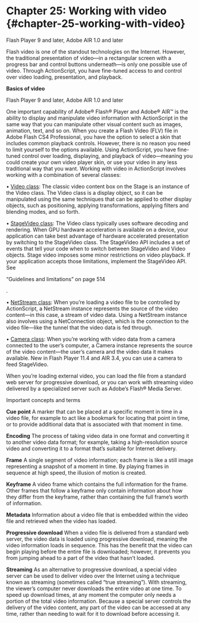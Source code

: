 # Chapter 25: Working with video {#chapter-25-working-with-video}

Flash Player 9 and later, Adobe AIR 1.0 and later

Flash video is one of the standout technologies on the Internet. However, the traditional presentation of video—in a rectangular screen with a progress bar and control buttons underneath—is only one possible use of video. Through ActionScript, you have fine-tuned access to and control over video loading, presentation, and playback.

**Basics of video**

Flash Player 9 and later, Adobe AIR 1.0 and later

One important capability of Adobe® Flash® Player and Adobe® AIR™ is the ability to display and manipulate video information with ActionScript in the same way that you can manipulate other visual content such as images, animation, text, and so on. When you create a Flash Video (FLV) file in Adobe Flash CS4 Professional, you have the option to select a skin that includes common playback controls. However, there is no reason you need to limit yourself to the options available. Using ActionScript, you have fine-tuned control over loading, displaying, and playback of video—meaning you could create your own video player skin, or use your video in any less traditional way that you want. Working with video in ActionScript involves working with a combination of several classes:

• [Video class](http://help.adobe.com/en_US/FlashPlatform/reference/actionscript/3/flash/media/Video.html): The classic video content box on the Stage is an instance of the Video class. The Video class is a display object, so it can be manipulated using the same techniques that can be applied to other display objects, such as positioning, applying transformations, applying filters and blending modes, and so forth.

• [StageVideo class](http://help.stage.adobe.com/en_US/FlashPlatform/reference/actionscript/3/flash/media/StageVideo.html): The Video class typically uses software decoding and rendering. When GPU hardware acceleration is available on a device, your application can take best advantage of hardware accelerated presentation by switching to the StageVideo class. The StageVideo API includes a set of events that tell your code when to switch between StageVideo and Video objects. Stage video imposes some minor restrictions on video playback. If your application accepts those limitations, implement the StageVideo API. See

“Guidelines and limitations” on page 514

.

• [NetStream class](http://help.adobe.com/en_US/FlashPlatform/reference/actionscript/3/flash/net/NetStream.html): When you’re loading a video file to be controlled by ActionScript, a NetStream instance represents the source of the video content—in this case, a stream of video data. Using a NetStream instance also involves using a NetConnection object, which is the connection to the video file—like the tunnel that the video data is fed through.

• [Camera class](http://help.adobe.com/en_US/FlashPlatform/reference/actionscript/3/flash/media/Camera.html): When you’re working with video data from a camera connected to the user’s computer, a Camera instance represents the source of the video content—the user’s camera and the video data it makes available. New in Flash Player 11.4 and AIR 3.4, you can use a camera to feed StageVideo.

When you’re loading external video, you can load the file from a standard web server for progressive download, or you can work with streaming video delivered by a specialized server such as Adobe’s Flash® Media Server.

Important concepts and terms

**Cue point** A marker that can be placed at a specific moment in time in a video file, for example to act like a bookmark for locating that point in time, or to provide additional data that is associated with that moment in time.

**Encoding** The process of taking video data in one format and converting it to another video data format; for example, taking a high-resolution source video and converting it to a format that’s suitable for Internet delivery.

**Frame** A single segment of video information; each frame is like a still image representing a snapshot of a moment in time. By playing frames in sequence at high speed, the illusion of motion is created.

**Keyframe** A video frame which contains the full information for the frame. Other frames that follow a keyframe only contain information about how they differ from the keyframe, rather than containing the full frame’s worth of information.

**Metadata** Information about a video file that is embedded within the video file and retrieved when the video has loaded.

**Progressive download** When a video file is delivered from a standard web server, the video data is loaded using progressive download, meaning the video information loads in sequence. This has the benefit that the video can begin playing before the entire file is downloaded; however, it prevents you from jumping ahead to a part of the video that hasn’t loaded.

**Streaming** As an alternative to progressive download, a special video server can be used to deliver video over the Internet using a technique known as streaming (sometimes called “true streaming”). With streaming, the viewer’s computer never downloads the entire video at one time. To speed up download times, at any moment the computer only needs a portion of the total video information. Because a special server controls the delivery of the video content, any part of the video can be accessed at any time, rather than needing to wait for it to download before accessing it.